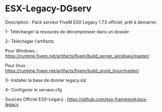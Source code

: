 # ESX-Legacy-DGserv

Description : Pack serveur FiveM ESX Legacy 1.7.5 officiel, prêt à démarrer.

1- Télécharger la resouces de décompresser dans un dossier

2- Téléchager l'artifacts

Pour Windows : https://runtime.fivem.net/artifacts/fivem/build_server_windows/master/

Pour linux : https://runtime.fivem.net/artifacts/fivem/build_proot_linux/master/

3- Installer la base de donner legacy.sql

4- Configurer le serveur.cfg


Sources Officiel ESX-Legacy : https://github.com/esx-framework/esx-legacy

